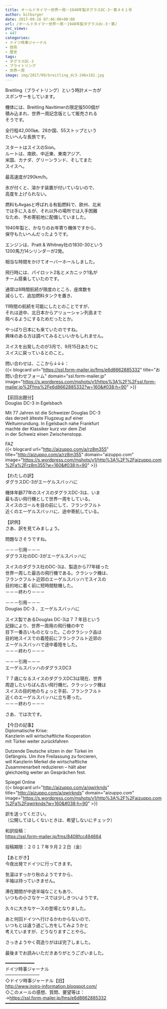 ```yaml
---
title: オールドタイマー世界一周－1940年製ダグラスDC-3－第４６１号
author: bitburger
date: 2017-09-16 07:46:08+00:00
url: /オールドタイマー世界一周－1940年製ダグラスdc-3－第/
pvc_views:
- 447
categories:
- ドイツ時事ジャーナル
- 技術
- 歴史
tags:
- ダグラスDC-3
- ブライトリング
- 世界一周
image: img/2017/09/breitling_dc3-246x182.jpg
---
```

Breitling（ブライトリング）という時計メーカが  
スポンサーをしています。  
  
機体には、Breitling Navitimerの限定版500個が  
積み込まれ、世界一周記念版として販売される  
そうです。  
  
全行程42,000㎞、28か国、55ストップという  
たいへんな長旅です。

スタートはスイスのSion。  
ルートは、南欧、中近東、東南アジア、  
米国、カナダ、グリーンランド、そしてまた  
スイスへ。  
  
最高速度が290km/h。  
  
氷が付くと、溶かす装置が付いていないので、  
高度を上げられない。  
  
燃料もAvgasと呼ばれる有鉛燃料で、欧州、北米  
では手に入るが、それ以外の場所では入手困難  
なため、予め寄航地に配備していました。 

1940年製と、かなりのお年寄り機体ですから、  
保守もたいへんだったようです。  
  
エンジンは、Pratt & Whitney社の1830-30という  
1200馬力14シリンダーが2発。  
  
相当な時間をかけてオーバーホールしました。  
  
飛行時には、パイロット2名とメカニック1名が  
チーム搭乗していたのです。 

通常は8時間航続が限度のところ、座席数を  
減らして、追加燃料タンクを置き、  
  
11時間の航続を可能にしたとのことですが、  
それは途中、北日本からアリューシャン列島まで  
飛べるようにするためだったとか。  
  
やっぱり日本にも来ていたのですね。  
興味のある方は調べてみるといいかもしれません。  
  
スイスを出発したのが3月で、9月15日あたりに  
スイスに戻っているとのこと。  
  
問い合わせは、ここから↓↓↓：  
{{< blogcard url="https://ssl.form-mailer.jp/fms/e6d8662885332" title="&#12362;&#21839;&#12356;&#21512;&#12431;&#12379;&#12501;&#12457;&#12540;&#12512;" domain="ssl.form-mailer.jp" image="https://s.wordpress.com/mshots/v1/https%3A%2F%2Fssl.form-mailer.jp%2Ffms%2Fe6d8662885332?w=160&#038;h=90" >}} 

【前回出題分】  
Douglas DC-3 in Egelsbach  
  
Mit 77 Jahren ist die Schweizer Douglas DC-3  
das derzeit älteste Flugzeug auf einer  
Weltumrundung. In Egelsbach nahe Frankfurt  
machte der Klassiker kurz vor dem Ziel  
in der Schweiz einen Zwischenstopp.  
  
FAZ  
{{< blogcard url="http://aizuppo.com/a/rz8m355" title="http://aizuppo.com/a/rz8m355" domain="aizuppo.com" image="https://s.wordpress.com/mshots/v1/http%3A%2F%2Faizuppo.com%2Fa%2Frz8m355?w=160&#038;h=90" >}} 

【わたしの訳】  
ダグラスDC-3がエーゲルスバッハに  
  
機体年齢77年のスイスのダグラスDC-3は、いま  
最も古い飛行機として世界一周をしている。  
スイスのゴールを目の前にして、フランクフルト  
近くのエーゲルスバッハに、途中寄航している。 

【訳例】  
さあ、訳を見てみましょう。  
  
問題なさそうですね。 

－－－引用－－－  
ダグラス社のDC-3がエーゲルスバッハに  
  
スイスのダグラス社のDC-3は、製造から77年経った  
世界一周した最古の飛行機である。クラシック機は、  
フランクフルト近郊のエーゲルスバッハでスイスの  
目的地に着く前に短時間駐機した。  
－－－終わり－－－ 

－－－引用－－－  
Douglas DC-3 、エーゲルスバッハに  
  
スイス製であるDouglas DC-3は７７年目という  
記録により、世界一周用の飛行機の中で  
目下一番古いものとなった。このクラシック品は  
目的地スイスでの着陸前にフランクフルト近郊の  
エーゲルスバッハで途中着陸をした。  
－－－終わり－－－ 

－－－引用－－－  
エーゲルスバッハのダグラスDC3  
  
７７歳になるスイスのダグラスDC3は現在、世界  
周遊したいちばん古い飛行機だ。クラッシック機は  
スイスの目的地のちょっと手前、フランクフルト  
近くのエーゲルスバッハに立ち寄った。  
－－－終わり－－－ 

さあ、では次です。  
  
【今日の記事】  
Diplomatische Krise:  
Kanzlerin will wirtschaftliche Kooperation  
mit Türkei weiter zurückfahren  
  
Dutzende Deutsche sitzen in der Türkei im  
Gefängnis. Um ihre Freilassung zu forcieren,  
will Kanzlerin Merkel die wirtschaftliche  
Zusammenarbeit reduzieren &#8211; hält aber  
gleichzeitig weiter an Gesprächen fest.  
  
Spiegel Online  
{{< blogcard url="http://aizuppo.com/a/qwirknds" title="http://aizuppo.com/a/qwirknds" domain="aizuppo.com" image="https://s.wordpress.com/mshots/v1/http%3A%2F%2Faizuppo.com%2Fa%2Fqwirknds?w=160&#038;h=90" >}} 

訳を送ってください。  
（公開してほしくないときは、希望しないにチェック）  
  
和訳投稿：  
 <https://ssl.form-mailer.jp/fms/8408fcc494664>  
  
投稿期限：２０１７年９月２２日（金） 

【あとがき】  
今夜出発でドイツに行ってきます。  
  
気温はすっかり秋のようですから、  
半袖は持っていきません。  
  
滞在期間が中途半端なこともあり、  
いつもの小さなケースでは少しきついようです。  
  
久々に大きなケースの登場となりました。  
  
あと何回ドイツへ行けるかわからないので、  
いつもとは違う過ごし方をしてみようかと  
考えていますが、どうなりますことやら。  
  
さっきようやく荷造りがほぼ完了しました。  
  
最後までお読みいただきありがとうございました。 

━━━━━━━━━━━  
ドイツ時事ジャーナル  
───────────  
◇ドイツ時事ジャーナル【旧】  
<http://www.iroiro-information.blogspot.com/>  
◇このメールの感想、質問、要望等は：  
-><https://ssl.form-mailer.jp/fms/e6d8662885332>  
━━━━━━━━━━━━━━━━━━━━━━━━━━━━